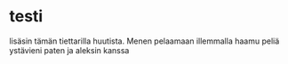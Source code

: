 # testi
lisäsin tämän tiettarilla huutista. Menen pelaamaan illemmalla haamu peliä ystävieni paten ja aleksin kanssa
